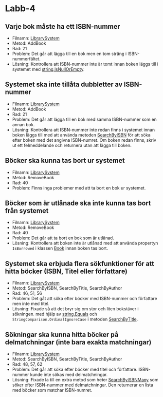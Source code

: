 ﻿# Labb-4

## Varje bok måste ha ett ISBN-nummer
* Filnamn: [LibrarySystem](Labb%204/LibrarySystem.cs#L21)
* Metod: AddBook
* Rad: 21
* Problem: Det går att lägga till en bok men en tom sträng i ISBN-nummerfältet.
* Lösning: Kontrollera att ISBN-nummer inte är tomt innan boken läggs till i systemet med [string.IsNullOrEmpty](Labb%204/LibrarySystem.cs#L25-28).

## Systemet ska inte tillåta dubbletter av ISBN-nummer
* Filnamn: [LibrarySystem](Labb%204/LibrarySystem.cs#L21)
* Metod: AddBook
* Rad: 21
* Problem: Det går att lägga till en bok med samma ISBN-nummer som en annan bok.
* Lösning: Kontrollera att ISBN-nummer inte redan finns i systemet innan boken läggs till med att använda metoden [SearchByISBN](Labb%204/LibrarySystem.cs#L51) för att söka efter boken med det angivna ISBN-numret. Om boken redan finns, skriv ut ett felmeddelande och returnera utan att lägga till boken.

## Böcker ska kunna tas bort ur systemet
* Filnamn: [LibrarySystem](Labb%204/LibrarySystem.cs#L40)
* Metod: RemoveBook
* Rad: 40
* Problem: Finns inga problemer med att ta bort en bok ur systemet.

## Böcker som är utlånade ska inte kunna tas bort från systemet
* Filnamn: [LibrarySystem](Labb%204/LibrarySystem.cs#L40)
* Metod: RemoveBook
* Rad: 40
* Problem: Det går att ta bort en bok som är utlånad.
* Lösning: Kontrollera att boken inte är utlånad med att använda propertyn `IsBorrowed` i klassen [Book](Labb%204/Book.cs#L9) innan boken tas bort. 

## Systemet ska erbjuda flera sökfunktioner för att hitta böcker (ISBN, Titel eller författare)
* Filnamn: [LibrarySystem](Labb%204/LibrarySystem.cs#L51)
* Metod: SearchByISBN, SearchByTitle, SearchByAuthor
* Rad: 46, 51, 56
* Problem: Det gåt att söka efter böcker med ISBN-nummer och författare men inte med titel.
* Lösning: Fixade så att det bryr sig om stor och liten bokstäver i sökningen. med hjälp av [string.Equals](Labb%204/LibrarySystem.cs#L46-47) och `StringComparison.OrdinalIgnoreCase` i metoden [SearchByTitle](Labb%204/LibrarySystem.cs#L51-54). 

## Sökningar ska kunna hitta böcker på delmatchningar (inte bara exakta matchningar)
* Filnamn: [LibrarySystem](Labb%204/LibrarySystem.cs#L51)
* Metod: SearchByISBN, SearchByTitle, SearchByAuthor
* Rad: 48, 57, 62
* Problem: Det går att söka efter böcker med titel och författare. ISBN-nummer kunde inte sökas med delmatchningar.
* Lösning: Fixade la till en extra metod som heter [SearchByISBNMany](Labb%204/LibrarySystem.cs#L57) som söker efter ISBN-nummer med delmatchningar. Den returnerar en lista med böcker som matchar ISBN-numret.  
